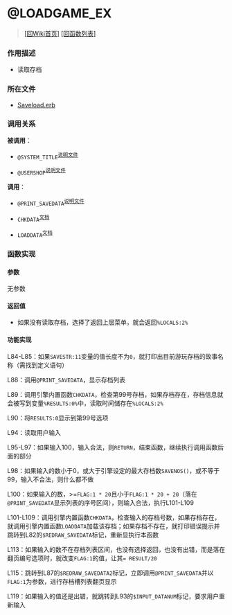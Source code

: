 ﻿# @LOADGAME_EX

> [\[回Wiki首页\]](/Wiki) [\[回函数列表\]](/Wiki/erasqn_wiki/function/README.md)

### 作用描述

+ 读取存档

### 所在文件

+ [Saveload.erb](/ERB/Saveload.erb#L77-L120)

### 调用关系

**被调用**：

+ `@SYSTEM_TITLE`<sup>[说明文件](/Wiki/erasqn_wiki/function/s/system_title.md)</sup>

+ `@USERSHOP`<sup>[说明文件](Wiki/erasqn_wiki/function/u/usershop.md)</sup>

**调用**：

+ `@PRINT_SAVEDATA`<sup>[说明文件](/Wiki/erasqn_wiki/function/p/print_savedata.md)</sup>

+ `CHKDATA`<sup>[文档](https://osdn.net/projects/emuera/wiki/excom#h5-CHKDATA.20.3C.E6.95.B0.E5.BC.8F.3E)</sup>

+ `LOADDATA`<sup>[文档](https://osdn.net/projects/emuera/wiki/excom#h5-LOADDATA.20.3C.E6.95.B0.E5.BC.8F.3E)</sup>

### 函数实现

#### 参数

无参数

#### 返回值

+ 如果没有读取存档，选择了返回上层菜单，就会返回`%LOCALS:2%`

#### 功能实现

L84-L85：如果`SAVESTR:11`变量的值长度不为`0`，就打印出目前游玩存档的故事名称（需找到定义语句）

L88：调用`@PRINT_SAVEDATA`，显示存档列表

L89：调用引擎内置函数`CHKDATA`，检查第99号存档，如果存档存在，存档信息就会被写到变量`%RESULTS:0%`中，读取时间储存在`%LOCALS:2%`

L90：将`RESULTS:0`显示到第99号选项

L94：读取用户输入

L95-L97：如果输入100，输入合法，则`RETURN`，结束函数，继续执行调用函数后面的部分

L98：如果输入的数小于0，或大于引擎设定的最大存档数`SAVENOS()`，或不等于99，输入不合法，则什么都不做

L100：如果输入的数，>=`FLAG:1 * 20`且小于`FLAG:1 * 20 + 20`（落在`@PRINT_SAVEDATA`显示列表的序号区间），则输入合法，执行L101-L109

L101-L109：调用引擎内置函数`CHKDATA`，检查输入的存档号数，如果存档存在，就调用引擎内置函数`LOADDATA`加载该存档；如果存档不存在，就打印错误提示并跳转到L82的`$REDRAW_SAVEDATA`标记，重新显执行本函数

L113：如果输入的数不在存档列表区间，也没有选择返回，也没有出错，而是落在翻页编号选项时，就改变`FLAG:1`的值，让其`= RESULT/20`

L115：跳转到L87的`$REDRAW_SAVEDATA2`标记，立即调用`@PRINT_SAVEDATA`并以`FLAG:1`为参数，进行存档槽列表翻页显示

L119：如果输入的值还是出错，就跳转到L93的`$INPUT_DATANUM`标记，要求用户重新输入
